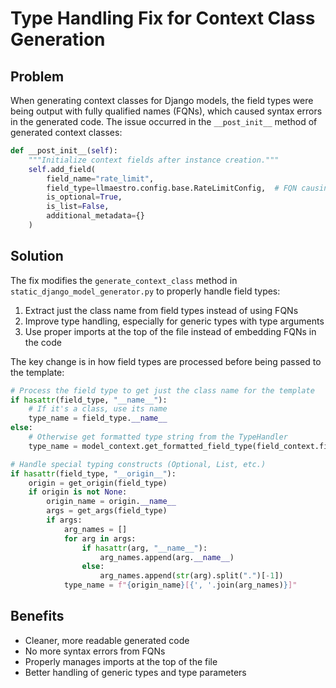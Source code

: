 # Type Handling Fix for Context Class Generation

## Problem
When generating context classes for Django models, the field types were being output with fully qualified names (FQNs), which caused syntax errors in the generated code. The issue occurred in the `__post_init__` method of generated context classes:

```python
def __post_init__(self):
    """Initialize context fields after instance creation."""
    self.add_field(
        field_name="rate_limit",
        field_type=llmaestro.config.base.RateLimitConfig,  # FQN causing issues
        is_optional=True,
        is_list=False,
        additional_metadata={}
    )
```

## Solution
The fix modifies the `generate_context_class` method in `static_django_model_generator.py` to properly handle field types:

1. Extract just the class name from field types instead of using FQNs
2. Improve type handling, especially for generic types with type arguments
3. Use proper imports at the top of the file instead of embedding FQNs in the code

The key change is in how field types are processed before being passed to the template:

```python
# Process the field type to get just the class name for the template
if hasattr(field_type, "__name__"):
    # If it's a class, use its name
    type_name = field_type.__name__
else:
    # Otherwise get formatted type string from the TypeHandler
    type_name = model_context.get_formatted_field_type(field_context.field_name)

# Handle special typing constructs (Optional, List, etc.)
if hasattr(field_type, "__origin__"):
    origin = get_origin(field_type)
    if origin is not None:
        origin_name = origin.__name__
        args = get_args(field_type)
        if args:
            arg_names = []
            for arg in args:
                if hasattr(arg, "__name__"):
                    arg_names.append(arg.__name__)
                else:
                    arg_names.append(str(arg).split(".")[-1])
            type_name = f"{origin_name}[{', '.join(arg_names)}]"
```

## Benefits
- Cleaner, more readable generated code
- No more syntax errors from FQNs
- Properly manages imports at the top of the file
- Better handling of generic types and type parameters
